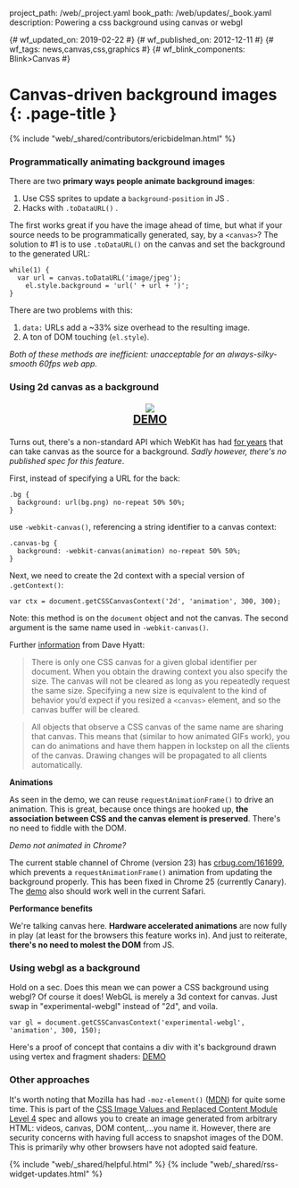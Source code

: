 project_path: /web/_project.yaml
book_path: /web/updates/_book.yaml
description: Powering a css background using canvas or webgl

{# wf_updated_on: 2019-02-22 #}
{# wf_published_on: 2012-12-11 #}
{# wf_tags: news,canvas,css,graphics #}
{# wf_blink_components: Blink>Canvas #}

# Canvas-driven background images {: .page-title }

{% include "web/_shared/contributors/ericbidelman.html" %}


### Programmatically animating background images

There are two **primary ways people animate background images**:

1. Use CSS sprites to update a `background-position` in JS .
2. Hacks with `.toDataURL()` .

The first works great if you have the image ahead of time, but what if your source needs to be programmatically generated, say, by a `<canvas>`? The solution to #1 is to use `.toDataURL()` on the canvas and set the background to the generated URL:


    while(1) {
      var url = canvas.toDataURL('image/jpeg');
        el.style.background = 'url(' + url + ')';
    }


There are two problems with this:

1. `data:` URLs add a ~33% size overhead to the resulting image.
2. A ton of DOM touching (`el.style`).

*Both of these methods are inefficient: unacceptable for an always-silky-smooth 60fps web app.*

### Using 2d canvas as a background

<figure style="text-align: center;font-weight:bold;font-size:20px">
<a href="http://html5-demos.appspot.com/static/css/webkit-canvas.html"><img src="/web/updates/images/2012-12-12-canvas-driven-background-images/canvas-demo.jpg"></a>
<figcaption><a href="http://html5-demos.appspot.com/static/css/webkit-canvas.html">DEMO</a></figcaption>
</figure>

Turns out, there's a non-standard API which WebKit has had [for years](https://webkit.org/blog/176/css-canvas-drawing/) that can take canvas as the source for a background. *Sadly however, there's no published spec for this feature*.

First, instead of specifying a URL for the back:


    .bg {
      background: url(bg.png) no-repeat 50% 50%;
    }


use `-webkit-canvas()`, referencing a string identifier to a canvas context:


    .canvas-bg {
      background: -webkit-canvas(animation) no-repeat 50% 50%;
    }


Next, we need to create the 2d context with a special version of `.getContext()`:


    var ctx = document.getCSSCanvasContext('2d', 'animation', 300, 300);


Note: this method is on the `document` object and not the canvas. The second argument is the same name used in `-webkit-canvas()`.

Further [information](https://webkit.org/blog/176/css-canvas-drawing/) from Dave Hyatt:

> There is only one CSS canvas for a given global identifier per document. When you obtain the drawing context you also specify the size. The canvas will not be cleared as long as you repeatedly request the same size. Specifying a new size is equivalent to the kind of behavior you’d expect if you resized a `<canvas>` element, and so the canvas buffer will be cleared.

> All objects that observe a CSS canvas of the same name are sharing that canvas. This means that (similar to how animated GIFs work), you can do animations and have them happen in lockstep on all the clients of the canvas. Drawing changes will be propagated to all clients automatically.

**Animations**

As seen in the demo, we can reuse `requestAnimationFrame()` to drive an animation. This is great, because once things are hooked up, **the association between CSS and the canvas element is preserved**. There's no need to fiddle with the DOM.

*Demo not animated in Chrome?*

The current stable channel of Chrome (version 23) has [crbug.com/161699](http://crbug.com/161699), which prevents a `requestAnimationFrame()` animation from updating the background properly. This has been fixed in Chrome 25 (currently Canary). The [demo](http://html5-demos.appspot.com/static/css/webkit-canvas.html) also should work well in the current Safari.

**Performance benefits**

We're talking canvas here. **Hardware accelerated animations** are now fully in play (at least for the browsers this feature works in). And just to reiterate, **there's no need to molest the DOM** from JS.

### Using webgl as a background

Hold on a sec. Does this mean we can power a CSS background using webgl? Of course it does! WebGL is merely a 3d context for canvas. Just swap in "experimental-webgl" instead of "2d", and voila.


    var gl = document.getCSSCanvasContext('experimental-webgl', 'animation', 300, 150);


Here's a proof of concept that contains a div with it's background drawn using vertex and fragment shaders: [DEMO](http://jsbin.com/odimig/269/edit)

### Other approaches

It's worth noting that Mozilla has had `-moz-element()` ([MDN](https://developer.mozilla.org/en-US/docs/CSS/element)) for quite some time. This is part of the [CSS Image Values and Replaced Content Module Level 4](https://drafts.csswg.org/css-images-4/#element-notation) spec and allows you to create an image generated from arbitrary HTML: videos, canvas, DOM content,...you name it. However, there are security concerns with having full access to snapshot images of the DOM. This is primarily why other browsers have not adopted said feature.



{% include "web/_shared/helpful.html" %}
{% include "web/_shared/rss-widget-updates.html" %}
